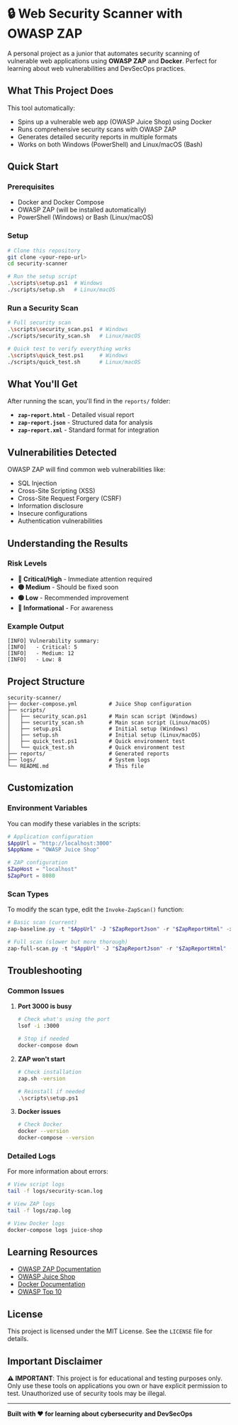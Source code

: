 # 🔒 Web Security Scanner with OWASP ZAP

A personal project as a junior that automates security scanning of vulnerable web applications using **OWASP ZAP** and **Docker**. Perfect for learning about web vulnerabilities and DevSecOps practices.

## What This Project Does

This tool automatically:
- Spins up a vulnerable web app (OWASP Juice Shop) using Docker
- Runs comprehensive security scans with OWASP ZAP
- Generates detailed security reports in multiple formats
- Works on both Windows (PowerShell) and Linux/macOS (Bash)

## Quick Start

### Prerequisites
- Docker and Docker Compose
- OWASP ZAP (will be installed automatically)
- PowerShell (Windows) or Bash (Linux/macOS)

### Setup
```bash
# Clone this repository
git clone <your-repo-url>
cd security-scanner

# Run the setup script
.\scripts\setup.ps1  # Windows
./scripts/setup.sh   # Linux/macOS
```

### Run a Security Scan
```bash
# Full security scan
.\scripts\security_scan.ps1  # Windows
./scripts/security_scan.sh   # Linux/macOS

# Quick test to verify everything works
.\scripts\quick_test.ps1     # Windows
./scripts/quick_test.sh      # Linux/macOS
```

## What You'll Get

After running the scan, you'll find in the `reports/` folder:
- **`zap-report.html`** - Detailed visual report
- **`zap-report.json`** - Structured data for analysis
- **`zap-report.xml`** - Standard format for integration

## Vulnerabilities Detected

OWASP ZAP will find common web vulnerabilities like:
- SQL Injection
- Cross-Site Scripting (XSS)
- Cross-Site Request Forgery (CSRF)
- Information disclosure
- Insecure configurations
- Authentication vulnerabilities

## Understanding the Results

### Risk Levels
- **🔴 Critical/High** - Immediate attention required
- **🟡 Medium** - Should be fixed soon
- **🟢 Low** - Recommended improvement
- **🔵 Informational** - For awareness

### Example Output
```
[INFO] Vulnerability summary:
[INFO]   - Critical: 5
[INFO]   - Medium: 12
[INFO]   - Low: 8
```

## Project Structure

```
security-scanner/
├── docker-compose.yml          # Juice Shop configuration
├── scripts/
│   ├── security_scan.ps1       # Main scan script (Windows)
│   ├── security_scan.sh        # Main scan script (Linux/macOS)
│   ├── setup.ps1               # Initial setup (Windows)
│   ├── setup.sh                # Initial setup (Linux/macOS)
│   ├── quick_test.ps1          # Quick environment test
│   └── quick_test.sh           # Quick environment test
├── reports/                    # Generated reports
├── logs/                       # System logs
└── README.md                   # This file
```

## Customization

### Environment Variables
You can modify these variables in the scripts:

```powershell
# Application configuration
$AppUrl = "http://localhost:3000"
$AppName = "OWASP Juice Shop"

# ZAP configuration
$ZapHost = "localhost"
$ZapPort = 8080
```

### Scan Types
To modify the scan type, edit the `Invoke-ZapScan()` function:

```powershell
# Basic scan (current)
zap-baseline.py -t "$AppUrl" -J "$ZapReportJson" -r "$ZapReportHtml" -x "$ZapReportXml" --auto

# Full scan (slower but more thorough)
zap-full-scan.py -t "$AppUrl" -J "$ZapReportJson" -r "$ZapReportHtml" -x "$ZapReportXml" --auto
```

## Troubleshooting

### Common Issues

1. **Port 3000 is busy**
   ```bash
   # Check what's using the port
   lsof -i :3000
   
   # Stop if needed
   docker-compose down
   ```

2. **ZAP won't start**
   ```bash
   # Check installation
   zap.sh -version
   
   # Reinstall if needed
   .\scripts\setup.ps1
   ```

3. **Docker issues**
   ```bash
   # Check Docker
   docker --version
   docker-compose --version
   ```

### Detailed Logs
For more information about errors:

```bash
# View script logs
tail -f logs/security-scan.log

# View ZAP logs
tail -f logs/zap.log

# View Docker logs
docker-compose logs juice-shop
```

## Learning Resources

- [OWASP ZAP Documentation](https://www.zaproxy.org/docs/)
- [OWASP Juice Shop](https://owasp.org/www-project-juice-shop/)
- [Docker Documentation](https://docs.docker.com/)
- [OWASP Top 10](https://owasp.org/www-project-top-ten/)

## License

This project is licensed under the MIT License. See the `LICENSE` file for details.

## Important Disclaimer

**⚠️ IMPORTANT**: This project is for educational and testing purposes only. Only use these tools on applications you own or have explicit permission to test. Unauthorized use of security tools may be illegal.

---

**Built with ❤️ for learning about cybersecurity and DevSecOps** 